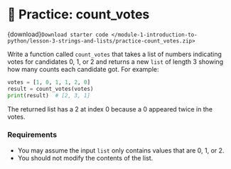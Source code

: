 # 🚧 Practice: count_votes

{download}`Download starter code </module-1-introduction-to-python/lesson-3-strings-and-lists/practice-count_votes.zip>`

Write a function called `count_votes` that takes a list of numbers indicating votes for candidates 0, 1, or 2 and returns a new `list` of length 3 showing how many counts each candidate got. For example:  
```python
votes = [1, 0, 1, 1, 2, 0]
result = count_votes(votes)
print(result)  # [2, 3, 1]
```

The returned list has a 2 at index 0 because a 0 appeared twice in the votes.  
###  Requirements  

-  You may assume the input     `list`     only contains values that are 0, 1, or 2.  
-  You should not modify the contents of the list.  

